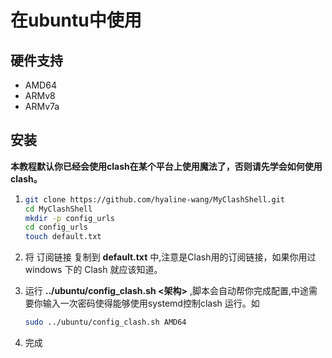 # 在ubuntu中使用
## 硬件支持
- AMD64
- ARMv8
- ARMv7a
## 安装
**本教程默认你已经会使用clash在某个平台上使用魔法了，否则请先学会如何使用clash。**

1. ```bash
   git clone https://github.com/hyaline-wang/MyClashShell.git
   cd MyClashShell
   mkdir -p config_urls
   cd config_urls
   touch default.txt
   ```

2. 将 订阅链接 复制到 **default.txt** 中,注意是Clash用的订阅链接，如果你用过windows 下的 Clash 就应该知道。

3. 运行 **../ubuntu/config_clash.sh <架构>** ,脚本会自动帮你完成配置,中途需要你输入一次密码使得能够使用systemd控制clash 运行。如
   
   ```bash
   sudo ../ubuntu/config_clash.sh AMD64
   ```
4. 完成

<!-- ## 更新订阅

1. 修改clash_link.txt 为新的 订阅链接
2. ./update_clash_url.sh -->



